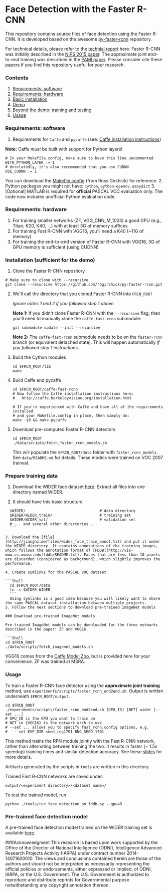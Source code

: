 # Face Detection with the Faster R-CNN

This repository contains source files of face detection using the Faster R-CNN. It is developed based on the awesome [py-faster-rcnn](https://github.com/rbgirshick/py-faster-rcnn) repository. 

For technical details, please refer to the [technial report](https://arxiv.org/pdf/1606.03473v1.pdf) here. Faster R-CNN was initially described in the [NIPS 2015 paper](http://papers.nips.cc/paper/5638-faster-r-cnn-towards-real-time-object-detection-with-region-proposal-networks.pdf). The approximate joint end-to-end training was described in the [PAMI paper](https://arxiv.org/pdf/1506.01497v3.pdf). Please consider cite these papers if you find this repository useful for your research.

### Contents
1. [Requirements: software](#requirements-software)
2. [Requirements: hardware](#requirements-hardware)
3. [Basic installation](#installation-sufficient-for-the-demo)
4. [Demo](#demo)
5. [Beyond the demo: training and testing](#beyond-the-demo-installation-for-training-and-testing-models)
6. [Usage](#usage)

### Requirements: software

1. Requirements for `Caffe` and `pycaffe` (see: [Caffe installation instructions](http://caffe.berkeleyvision.org/installation.html))

  **Note:** Caffe *must* be built with support for Python layers!

  ```make
  # In your Makefile.config, make sure to have this line uncommented
  WITH_PYTHON_LAYER := 1
  # Unrelatedly, it's also recommended that you use CUDNN
  USE_CUDNN := 1
  ```

  You can download the [Makefile.config](http://www.cs.berkeley.edu/~rbg/fast-rcnn-data/Makefile.config) (from Ross Girshick) for reference.
2. Python packages you might not have: `cython`, `python-opencv`, `easydict`
3. [Optional] MATLAB is required for **official** PASCAL VOC evaluation only. The code now includes unofficial Python evaluation code.

### Requirements: hardware

1. For training smaller networks (ZF, VGG_CNN_M_1024) a good GPU (e.g., Titan, K20, K40, ...) with at least 3G of memory suffices
2. For training Fast R-CNN with VGG16, you'll need a K40 (~11G of memory)
3. For training the end-to-end version of Faster R-CNN with VGG16, 3G of GPU memory is sufficient (using CUDNN)

### Installation (sufficient for the demo)

1. Clone the Faster R-CNN repository
  ```Shell
  # Make sure to clone with --recursive
  git clone --recursive https://github.com/rbgirshick/py-faster-rcnn.git
  ```

2. We'll call the directory that you cloned Faster R-CNN into `FRCN_ROOT`

   *Ignore notes 1 and 2 if you followed step 1 above.*

   **Note 1:** If you didn't clone Faster R-CNN with the `--recursive` flag, then you'll need to manually clone the `caffe-fast-rcnn` submodule:
    ```Shell
    git submodule update --init --recursive
    ```
    **Note 2:** The `caffe-fast-rcnn` submodule needs to be on the `faster-rcnn` branch (or equivalent detached state). This will happen automatically *if you followed step 1 instructions*.

3. Build the Cython modules
    ```Shell
    cd $FRCN_ROOT/lib
    make
    ```

4. Build Caffe and pycaffe
    ```Shell
    cd $FRCN_ROOT/caffe-fast-rcnn
    # Now follow the Caffe installation instructions here:
    #   http://caffe.berkeleyvision.org/installation.html

    # If you're experienced with Caffe and have all of the requirements installed
    # and your Makefile.config in place, then simply do:
    make -j8 && make pycaffe
    ```

5. Download pre-computed Faster R-CNN detectors
    ```Shell
    cd $FRCN_ROOT
    ./data/scripts/fetch_faster_rcnn_models.sh
    ```

    This will populate the `$FRCN_ROOT/data` folder with `faster_rcnn_models`. See `data/README.md` for details.
    These models were trained on VOC 2007 trainval.

### Prepare training data
1. Download the WIDER face dataset [here](http://mmlab.ie.cuhk.edu.hk/projects/WIDERFace/). Extract all files into one directory named WIDER.

2. It should have this basic structure

  ```Shell
    $WIDER/                                 # data directory
    $WIDER/WIDER_train/                     # training set
    $WIDER/WIDER_val/                       # validation set
    # ... and several other directories ...
    ```
    
3. Download the [file](http://jianghz.me/files/wider_face_train_annot.txt) and put it under the WIDER directory. It contains annotations of the training images, which follows the annotation format of [FDDB](http://vis-www.cs.umass.edu/fddb/README.txt). Faces that are less than 10 pixels are discarded (considered as background), which slightly improves the performance.

4. Create symlinks for the PASCAL VOC dataset

  ```Shell
    cd $FRCN_ROOT/data
    ln -s $WIDER WIDER
    ```
    Using symlinks is a good idea because you will likely want to share the same PASCAL dataset installation between multiple projects.
5. Follow the next sections to download pre-trained ImageNet models

### Download pre-trained ImageNet models

Pre-trained ImageNet models can be downloaded for the three networks described in the paper: ZF and VGG16.

```Shell
cd $FRCN_ROOT
./data/scripts/fetch_imagenet_models.sh
```
VGG16 comes from the [Caffe Model Zoo](https://github.com/BVLC/caffe/wiki/Model-Zoo), but is provided here for your convenience.
ZF was trained at MSRA.

### Usage

To train a Faster R-CNN face detector using the **approximate joint training** method, use `experiments/scripts/faster_rcnn_end2end.sh`.
Output is written underneath `$FRCN_ROOT/output`.

```Shell
cd $FRCN_ROOT
./experiments/scripts/faster_rcnn_end2end.sh [GPU_ID] [NET] wider [--set ...]
# GPU_ID is the GPU you want to train on
# NET in {VGG16} is the network arch to use
# --set ... allows you to specify fast_rcnn.config options, e.g.
#   --set EXP_DIR seed_rng1701 RNG_SEED 1701
```

This method trains the RPN module jointly with the Fast R-CNN network, rather than alternating between training the two. It results in faster (~ 1.5x speedup) training times and similar detection accuracy. See these [slides](https://www.dropbox.com/s/xtr4yd4i5e0vw8g/iccv15_tutorial_training_rbg.pdf?dl=0) for more details.

Artifacts generated by the scripts in `tools` are written in this directory.

Trained Fast R-CNN networks are saved under:

```
output/<experiment directory>/<dataset name>/
```

To test the trained model, run

```
python ./tools/run_face_detection_on_fddb.py --gpu=0
```

### Pre-trained face detection model
A pre-trained face detection model trained on the WIDER training set is available [here](http://supermoe.cs.umass.edu/~hzjiang/data/vgg16_faster_rcnn_iter_80000.caffemodel).

###Acknowledgment 
This research is based upon work supported by the Office of the Director of National Intelligence (ODNI), Intelligence Advanced Research Projects Activity (IARPA) under contract number 2014-14071600010. The views and conclusions contained herein are those of the authors and should not be interpreted as necessarily representing the official policies or endorsements, either expressed or implied, of ODNI, IARPA, or the U.S. Government. The U.S. Government is authorized to reproduce and distribute reprints for Governmental purpose notwithstanding any copyright annotation thereon.
